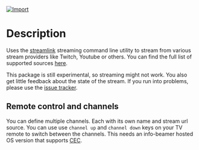 [![Import](https://cdn.infobeamer.com/s/img/import.png)](https://info-beamer.com/use?url=https://github.com/info-beamer/package-livestream)

# Description

Uses the [streamlink](https://streamlink.github.io/) streaming command line utility to stream from various stream providers
like Twitch, Youtube or others. You can find the full list of supported sources [here](https://streamlink.github.io/plugin_matrix.html).

This package is still experimental, so streaming might not work. You also get little feedback about the state of the
stream. If you run into problems, please use the [issue tracker](https://github.com/info-beamer/package-livestream/issues).

## Remote control and channels

You can define multiple channels. Each with its own name and stream url source. You can use use `channel up` and
`channel down` keys on your TV remote to switch between the channels. This needs an info-beamer hosted OS version
that supports [CEC](https://info-beamer.com/blog/info-beamer-hosted-adds-cec-support).
